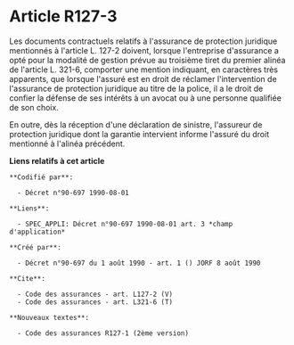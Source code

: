 # Article R127-3

Les documents contractuels relatifs à l'assurance de protection juridique mentionnés à l'article L. 127-2 doivent, lorsque
l'entreprise d'assurance a opté pour la modalité de gestion prévue au troisième tiret du premier alinéa de l'article L.
321-6, comporter une mention indiquant, en caractères très apparents, que lorsque l'assuré est en droit de réclamer
l'intervention de l'assurance de protection juridique au titre de la police, il a le droit de confier la défense de ses
intérêts à un avocat ou à une personne qualifiée de son choix.

En outre, dès la réception d'une déclaration de sinistre, l'assureur de protection juridique dont la garantie intervient
informe l'assuré du droit mentionné à l'alinéa précédent.

**Liens relatifs à cet article**

	**Codifié par**:

	  - Décret n°90-697 1990-08-01

	**Liens**:

	  - SPEC_APPLI: Décret n°90-697 1990-08-01 art. 3 *champ d'application*

	**Créé par**:

	  - Décret n°90-697 du 1 août 1990 - art. 1 () JORF 8 août 1990

	**Cite**:

	  - Code des assurances - art. L127-2 (V)
	  - Code des assurances - art. L321-6 (T)

	**Nouveaux textes**:

	  - Code des assurances R127-1 (2ème version)
